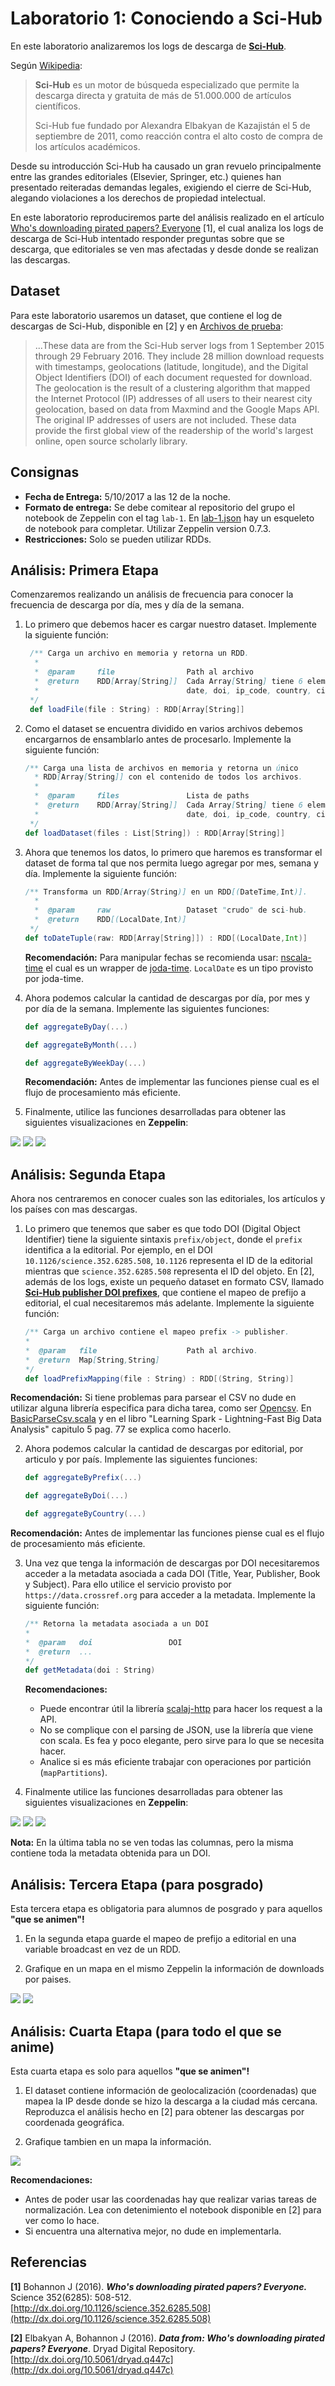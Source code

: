 # Laboratorio 1: Conociendo a Sci-Hub

En este laboratorio analizaremos los logs de descarga de **[Sci-Hub](http://sci-hub.cc/)**.

Según [Wikipedia](https://en.wikipedia.org/wiki/Sci-Hub):

> **Sci-Hub** es un motor de búsqueda especializado que permite la descarga directa y gratuita de más de 51.000.000 de artículos científicos. 
> 
> Sci-Hub fue fundado por Alexandra Elbakyan de Kazajistán el 5 de septiembre de 2011, como reacción contra el alto costo de compra de los artículos académicos. 

Desde su introducción Sci-Hub ha causado un gran revuelo principalmente entre las grandes editoriales (Elsevier, Springer, etc.) quienes han presentado reiteradas demandas legales, exigiendo el cierre de Sci-Hub, alegando violaciones a los derechos de propiedad intelectual.

En este laboratorio reproduciremos parte del análisis  realizado en el artículo [Who's downloading pirated papers? Everyone](http://www.sciencemag.org/news/2016/04/whos-downloading-pirated-papers-everyone) [1], el cual analiza los logs de descarga de Sci-Hub intentado responder preguntas sobre que se descarga, que editoriales se ven mas afectadas y desde donde se realizan las descargas.

## Dataset

Para este laboratorio usaremos un dataset, que contiene el log de descargas de Sci-Hub, disponible en [2] y en [Archivos de prueba](https://cs.famaf.unc.edu.ar/~damian/bigdata/curso/posgrado_optativa/lectivo/doc/lab-1/scihub_data.tbz):

> ...These data are from the Sci-Hub server logs from 1 September 2015 through 29 February 2016. They include 28 million download requests with timestamps, geolocations (latitude, longitude), and the Digital Object Identifiers (DOI) of each document requested for download. The geolocation is the result of a clustering algorithm that mapped the Internet Protocol (IP) addresses of all users to their nearest city geolocation, based on data from Maxmind and the Google Maps API. The original IP addresses of users are not included. These data provide the first global view of the readership of the world's largest online, open source scholarly library.

## Consignas

* **Fecha de Entrega:** 5/10/2017 a las 12 de la noche.
* **Formato de entrega:** Se debe comitear al repositorio del grupo el notebook de Zeppelin con el tag `lab-1`. 
  En [lab-1.json](https://cs.famaf.unc.edu.ar/~damian/bigdata/curso/posgrado_optativa/lectivo/laboratorios/lab-1/lab-1.json) hay un esqueleto de notebook para completar.
  Utilizar Zeppelin version 0.7.3.
* **Restricciones:** Solo se pueden utilizar RDDs. 

## Análisis: Primera Etapa

Comenzaremos realizando un análisis de frecuencia para conocer la frecuencia de descarga por día, mes y día de la semana.

1. Lo primero que debemos hacer es cargar nuestro dataset. Implemente la siguiente función:

	```scala
	 /** Carga un archivo en memoria y retorna un RDD. 
	  *  
	  *  @param 	file				Path al archivo 
	  *  @return	RDD[Array[String]]	Cada Array[String] tiene 6 elementos:
	  *  								date, doi, ip_code, country, city, coords
	 */
	 def loadFile(file : String) : RDD[Array[String]]
	
	```
 
2. Como el dataset se encuentra dividido en varios archivos debemos encargarnos de ensamblarlo antes de procesarlo. Implemente la siguiente función:

	```scala
	/** Carga una lista de archivos en memoria y retorna un único 
	  * RDD[Array[String]] con el contenido de todos los archivos. 
	  *  
	  *  @param 	files				Lista de paths
	  *  @return	RDD[Array[String]]	Cada Array[String] tiene 6 elementos:
	  *  								date, doi, ip_code, country, city, coords
	 */
	def loadDataset(files : List[String]) : RDD[Array[String]]
	```


3. Ahora que tenemos los datos, lo primero que haremos es transformar el dataset de forma tal que nos permita luego agregar por mes, semana y día. Implemente la siguiente función:

	```scala
	/** Transforma un RDD[Array(String)] en un RDD[(DateTime,Int)].
	  *  
	  *  @param 	raw					Dataset "crudo" de sci-hub.
	  *  @return	RDD[(LocalDate,Int)]	
	 */
	def toDateTuple(raw: RDD[Array[String]]) : RDD[(LocalDate,Int)]
	```
	**Recomendación:** Para manipular fechas se recomienda usar: [nscala-time](https://github.com/nscala-time/nscala-time) el cual es un wrapper de [joda-time](http://www.joda.org/joda-time/). `LocalDate` es un tipo provisto por joda-time.
 
4. Ahora podemos calcular la cantidad de descargas  por día, por mes y por día de la semana. Implemente las siguientes funciones:
	
	```scala
	def aggregateByDay(...)
	
	def aggregateByMonth(...)
	
	def aggregateByWeekDay(...)
	```
	**Recomendación:** Antes de implementar las funciones piense cual es el flujo de procesamiento más eficiente.

5. Finalmente, utilice las funciones desarrolladas para obtener las siguientes visualizaciones en **Zeppelin**:

![](img/xdia.png)
![](img/xmes.png)
![](img/xdiasemana.png)


## Análisis: Segunda Etapa

Ahora nos centraremos en conocer cuales son las editoriales, los artículos y los países con mas descargas.

1. Lo primero que tenemos que saber es que todo DOI (Digital Object Identifier) tiene la siguiente sintaxis `prefix/object`, donde el `prefix` identifica a la editorial. Por ejemplo, en el DOI `10.1126/science.352.6285.508`, `10.1126` representa el ID de la editorial mientras que `science.352.6285.508` representa el ID del objeto.
En [2], además de los logs, existe un pequeño dataset en formato CSV, llamado [**Sci-Hub publisher DOI prefixes**](https://cs.famaf.unc.edu.ar/~damian/bigdata/curso/posgrado_optativa/lectivo/doc/lab-1/publisher_DOI_prefixes.csv),  que contiene el mapeo de prefijo a editorial, el cual necesitaremos más adelante. Implemente la siguiente función:
	
	```scala
	/** Carga un archivo contiene el mapeo prefix -> publisher.
	*  
	*  @param 	file					Path al archivo.
	*  @return	Map[String,String] 	
	*/
	def loadPrefixMapping(file : String) : RDD[(String, String)]
	```


**Recomendación:** Si tiene problemas para parsear el CSV no dude en utilizar alguna librería especifica para dicha tarea, como ser [Opencsv](http://opencsv.sourceforge.net/). 
En [BasicParseCsv.scala](https://github.com/databricks/learning-spark/blob/master/src/main/scala/com/oreilly/learningsparkexamples/scala/BasicParseCsv.scala) y en el libro "Learning Spark - Lightning-Fast Big Data Analysis" capitulo 5 pag. 77 se explica como hacerlo.

2. Ahora podemos calcular la cantidad de descargas  por editorial, por articulo y por país. Implemente las siguientes funciones:
	
	```scala
	def aggregateByPrefix(...)
	
	def aggregateByDoi(...)
	
	def aggregateByCountry(...)
	```
**Recomendación:** Antes de implementar las funciones piense cual es el flujo de procesamiento más eficiente.

3. Una vez que tenga la información de descargas por DOI necesitaremos acceder a la metadata asociada a cada DOI (Title, Year, Publisher, Book y  Subject). Para ello utilice el servicio provisto por `https://data.crossref.org` para acceder a la metadata. Implemente la siguiente función:
	
	```scala
	/** Retorna la metadata asociada a un DOI
	*  
	*  @param 	doi					DOI
	*  @return	... 	
	*/
	def getMetadata(doi : String)
	```

	 **Recomendaciones:** 
	 * Puede encontrar útil la librería [scalaj-http](https://github.com/scalaj/scalaj-http) para hacer los request a la API.
	 * No se complique con el parsing de JSON, use la librería que viene con scala. Es fea y poco elegante, pero sirve para lo que se necesita hacer.
     * Analice si es más eficiente trabajar con operaciones por partición (`mapPartitions`).

4. Finalmente utilice las funciones desarrolladas para obtener las siguientes visualizaciones en **Zeppelin**:

![](img/xpub.png)
![](img/xcountry.png)
![](img/xdoi.png)

**Nota:** En la última tabla no se ven todas las columnas, pero la misma contiene toda la metadata obtenida para un DOI.

## Análisis: Tercera Etapa (para posgrado)

Esta tercera etapa es obligatoria para alumnos de posgrado y para aquellos **"que se animen"!**

1. En la segunda etapa guarde el mapeo de prefijo a editorial en una variable broadcast en vez de un RDD.

2. Grafique en un mapa en el mismo Zeppelin la información de downloads por paises.

![](img/map1.png)
![](img/map2.png)

## Análisis: Cuarta Etapa (para todo el que se anime)

Esta cuarta etapa es solo para aquellos **"que se animen"!**

1. El dataset contiene información de geolocalización (coordenadas) que mapea la IP desde donde se hizo la descarga a la ciudad más cercana. Reproduzca el análisis hecho en [2] para  obtener las descargas por coordenada geográfica. 

2. Grafique tambien en un mapa la información.

![](img/map3.png)

 **Recomendaciones:** 
 
 * Antes de poder usar las coordenadas hay que realizar varias tareas de normalización. Lea con detenimiento el notebook disponible en [2] para ver como lo hace. 
 * Si encuentra una alternativa mejor, no dude en implementarla.
 
## Referencias


**[1]** Bohannon J (2016). ***Who's downloading pirated papers? Everyone.*** Science 352(6285): 508-512. [http://dx.doi.org/10.1126/science.352.6285.508](http://dx.doi.org/10.1126/science.352.6285.508)

**[2]** Elbakyan A, Bohannon J (2016). ***Data from: Who's downloading pirated papers? Everyone***. Dryad Digital Repository. [http://dx.doi.org/10.5061/dryad.q447c](http://dx.doi.org/10.5061/dryad.q447c)

